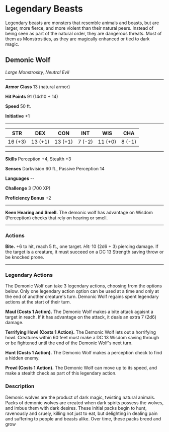 # Legendary Beasts

Legendary beasts are monsters that resemble animals and beasts, but are larger, more fierce, and more violent than their natural peers.  Instead of being seen as part of the natural order, they are dangerous threats.  Most of them as Monstrosities, as they are magically enhanced or tied to dark magic.

## Demonic Wolf

*Large Monstrosity, Neutral Evil*

---

**Armor Class** 13 (natural armor)

**Hit Points** 91 (14d10 + 14)

**Speed** 50 ft.

**Initiative** +1

---

| STR | DEX | CON | INT | WIS | CHA |
|-|-|-|-|-|-|
| 16 (+3) | 13 (+1) | 13 (+1) | 7 (-2) | 11 (+0) | 8 (-1) |   

---

**Skills** Perception +4, Stealth +3

**Senses** Darkvision 60 ft., Passive Perception 14

**Languages** --

**Challenge** 3 (700 XP)

**Proficiency Bonus** +2

---

**Keen Hearing and Smell.**  The demonic wolf has advantage on Wisdom (Perception) checks that rely on hearing or smell.

---

### Actions

**Bite.** +6 to hit, reach 5 ft., one target.  *Hit:* 10 (2d6 + 3) piercing damage.  If the target is a creature, it must succeed on a DC 13 Strength saving throw or be knocked prone.

---

### Legendary Actions

The Demonic Wolf can take 3 legendary actions, choosing from the options below. Only one legendary action option can be used at a time and only at the end of another creature's turn. Demonic Wolf regains spent legendary actions at the start of their turn.

**Maul (Costs 1 Action).** The Demonic Wolf makes a bite attack agaisnt a target in reach.  If it has advantage on the attack, it deals an extra 7 (2d6) damage.

**Terrifying Howl (Costs 1 Action).** The Demonic Wolf lets out a horrifying howl.  Creatures within 60 feet must make a DC 13 Wisdom saving through or be fightened until the end of the Demonic Wolf's next turn.

**Hunt (Costs 1 Action).** The Demonic Wolf makes a perception check to find a hidden enemy.

**Prowl (Costs 1 Action).** The Demonic Wolf can move up to its speed, and make a stealth check as part of this legendary action.

### Description

Demonic wolves are the product of dark magic, twisting natural animals.  Packs of demonic wolves are created when dark spirits possess the wolves, and imbue them with dark desires.  These initial packs begin to hunt, ravenously and cruely, killing not just to eat, but delighting in dealing pain and suffering to people and beasts alike.  Over time, these packs breed and grow